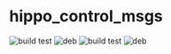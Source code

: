 # hippo_control_msgs
![build test](https://buildbot.hippocampus-robotics.net/plugins/badges/hippo-control-msgs-colcon-amd64.svg?left_text=build%20amd64)
![deb](https://buildbot.hippocampus-robotics.net/plugins/badges/hippo-control-msgs-deb-amd64.svg?left_text=build%20amd64)
![build test](https://buildbot.hippocampus-robotics.net/plugins/badges/hippo-control-msgs-colcon-arm64.svg?left_text=build%20arm64)
![deb](https://buildbot.hippocampus-robotics.net/plugins/badges/hippo-control-msgs-deb-arm64.svg?left_text=build%20arm64)
